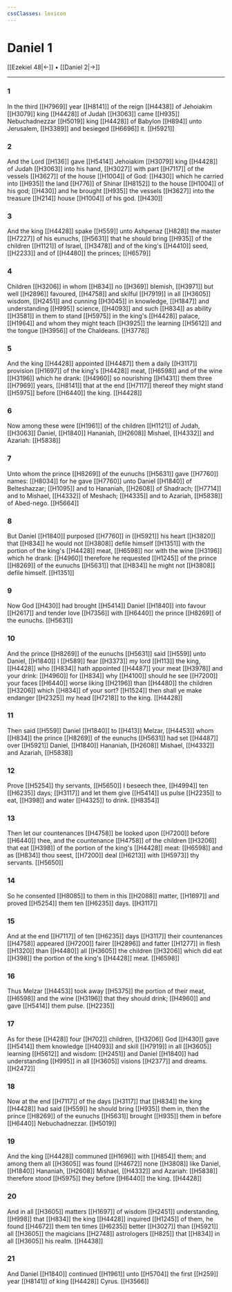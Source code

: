 ```yaml
---
cssClasses: lexicon
---
```

# Daniel 1

[[Ezekiel 48|←]] • [[Daniel 2|→]]

---

### 1
In the third [[H7969]] year [[H8141]] of the reign [[H4438]] of Jehoiakim [[H3079]] king [[H4428]] of Judah [[H3063]] came [[H935]] Nebuchadnezzar [[H5019]] king [[H4428]] of Babylon [[H894]] unto Jerusalem, [[H3389]] and besieged [[H6696]] it. [[H5921]]

### 2
And the Lord [[H136]] gave [[H5414]] Jehoiakim [[H3079]] king [[H4428]] of Judah [[H3063]] into his hand, [[H3027]] with part [[H7117]] of the vessels [[H3627]] of the house [[H1004]] of God: [[H430]] which he carried into [[H935]] the land [[H776]] of Shinar [[H8152]] to the house [[H1004]] of his god; [[H430]] and he brought [[H935]] the vessels [[H3627]] into the treasure [[H214]] house [[H1004]] of his god. [[H430]]

### 3
And the king [[H4428]] spake [[H559]] unto Ashpenaz [[H828]] the master [[H7227]] of his eunuchs, [[H5631]] that he should bring [[H935]] of the children [[H1121]] of Israel, [[H3478]] and of the king's [[H4410]] seed, [[H2233]] and of [[H4480]] the princes; [[H6579]]

### 4
Children [[H3206]] in whom [[H834]] no [[H369]] blemish, [[H3971]] but well [[H2896]] favoured, [[H4758]] and skilful [[H7919]] in all [[H3605]] wisdom, [[H2451]] and cunning [[H3045]] in knowledge, [[H1847]] and understanding [[H995]] science, [[H4093]] and such [[H834]] as ability [[H3581]] in them to stand [[H5975]] in the king's [[H4428]] palace, [[H1964]] and whom they might teach [[H3925]] the learning [[H5612]] and the tongue [[H3956]] of the Chaldeans. [[H3778]]

### 5
And the king [[H4428]] appointed [[H4487]] them a daily [[H3117]] provision [[H1697]] of the king's [[H4428]] meat, [[H6598]] and of the wine [[H3196]] which he drank: [[H4960]] so nourishing [[H1431]] them three [[H7969]] years, [[H8141]] that at the end [[H7117]] thereof they might stand [[H5975]] before [[H6440]] the king. [[H4428]]

### 6
Now among these were [[H1961]] of the children [[H1121]] of Judah, [[H3063]] Daniel, [[H1840]] Hananiah, [[H2608]] Mishael, [[H4332]] and Azariah: [[H5838]]

### 7
Unto whom the prince [[H8269]] of the eunuchs [[H5631]] gave [[H7760]] names: [[H8034]] for he gave [[H7760]] unto Daniel [[H1840]] of Belteshazzar; [[H1095]] and to Hananiah, [[H2608]] of Shadrach; [[H7714]] and to Mishael, [[H4332]] of Meshach; [[H4335]] and to Azariah, [[H5838]] of Abed-nego. [[H5664]]

### 8
But Daniel [[H1840]] purposed [[H7760]] in [[H5921]] his heart [[H3820]] that [[H834]] he would not [[H3808]] defile himself [[H1351]] with the portion of the king's [[H4428]] meat, [[H6598]] nor with the wine [[H3196]] which he drank: [[H4960]] therefore he requested [[H1245]] of the prince [[H8269]] of the eunuchs [[H5631]] that [[H834]] he might not [[H3808]] defile himself. [[H1351]]

### 9
Now God [[H430]] had brought [[H5414]] Daniel [[H1840]] into favour [[H2617]] and tender love [[H7356]] with [[H6440]] the prince [[H8269]] of the eunuchs. [[H5631]]

### 10
And the prince [[H8269]] of the eunuchs [[H5631]] said [[H559]] unto Daniel, [[H1840]] I [[H589]] fear [[H3373]] my lord [[H113]] the king, [[H4428]] who [[H834]] hath appointed [[H4487]] your meat [[H3978]] and your drink: [[H4960]] for [[H834]] why [[H4100]] should he see [[H7200]] your faces [[H6440]] worse liking [[H2196]] than [[H4480]] the children [[H3206]] which [[H834]] of your sort? [[H1524]] then shall ye make endanger [[H2325]] my head [[H7218]] to the king. [[H4428]]

### 11
Then said [[H559]] Daniel [[H1840]] to [[H413]] Melzar, [[H4453]] whom [[H834]] the prince [[H8269]] of the eunuchs [[H5631]] had set [[H4487]] over [[H5921]] Daniel, [[H1840]] Hananiah, [[H2608]] Mishael, [[H4332]] and Azariah, [[H5838]]

### 12
Prove [[H5254]] thy servants, [[H5650]] I beseech thee, [[H4994]] ten [[H6235]] days; [[H3117]] and let them give [[H5414]] us pulse [[H2235]] to eat, [[H398]] and water [[H4325]] to drink. [[H8354]]

### 13
Then let our countenances [[H4758]] be looked upon [[H7200]] before [[H6440]] thee, and the countenance [[H4758]] of the children [[H3206]] that eat [[H398]] of the portion of the king's [[H4428]] meat: [[H6598]] and as [[H834]] thou seest, [[H7200]] deal [[H6213]] with [[H5973]] thy servants. [[H5650]]

### 14
So he consented [[H8085]] to them in this [[H2088]] matter, [[H1697]] and proved [[H5254]] them ten [[H6235]] days. [[H3117]]

### 15
And at the end [[H7117]] of ten [[H6235]] days [[H3117]] their countenances [[H4758]] appeared [[H7200]] fairer [[H2896]] and fatter [[H1277]] in flesh [[H1320]] than [[H4480]] all [[H3605]] the children [[H3206]] which did eat [[H398]] the portion of the king's [[H4428]] meat. [[H6598]]

### 16
Thus Melzar [[H4453]] took away [[H5375]] the portion of their meat, [[H6598]] and the wine [[H3196]] that they should drink; [[H4960]] and gave [[H5414]] them pulse. [[H2235]]

### 17
As for these [[H428]] four [[H702]] children, [[H3206]] God [[H430]] gave [[H5414]] them knowledge [[H4093]] and skill [[H7919]] in all [[H3605]] learning [[H5612]] and wisdom: [[H2451]] and Daniel [[H1840]] had understanding [[H995]] in all [[H3605]] visions [[H2377]] and dreams. [[H2472]]

### 18
Now at the end [[H7117]] of the days [[H3117]] that [[H834]] the king [[H4428]] had said [[H559]] he should bring [[H935]] them in, then the prince [[H8269]] of the eunuchs [[H5631]] brought [[H935]] them in before [[H6440]] Nebuchadnezzar. [[H5019]]

### 19
And the king [[H4428]] communed [[H1696]] with [[H854]] them; and among them all [[H3605]] was found [[H4672]] none [[H3808]] like Daniel, [[H1840]] Hananiah, [[H2608]] Mishael, [[H4332]] and Azariah: [[H5838]] therefore stood [[H5975]] they before [[H6440]] the king. [[H4428]]

### 20
And in all [[H3605]] matters [[H1697]] of wisdom [[H2451]] understanding, [[H998]] that [[H834]] the king [[H4428]] inquired [[H1245]] of them, he found [[H4672]] them ten times [[H6235]] better [[H3027]] than [[H5921]] all [[H3605]] the magicians [[H2748]] astrologers [[H825]] that [[H834]] in all [[H3605]] his realm. [[H4438]]

### 21
And Daniel [[H1840]] continued [[H1961]] unto [[H5704]] the first [[H259]] year [[H8141]] of king [[H4428]] Cyrus. [[H3566]]